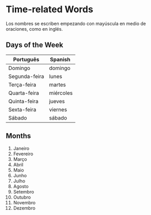 # Time-related Words
Los nombres se escriben empezando con mayúscula en medio de oraciones, como en inglés.

## Days of the Week
| Português | Spanish |
| ------- | ------ |
| Domingo   | domingo  |
| Segunda-feira | lunes |
| Terça-feira   | martes  |
| Quarta-feira   |  miércoles |
| Quinta-feira   | jueves  |
| Sexta-feira   | viernes  |
| Sábado   | sábado |

## Months
1. Janeiro
2. Fevereiro
3. Março
4. Abril
5. Maio
6. Junho
7. Julho
8. Agosto
9. Setembro
10. Outubro
11. Novembro
12. Dezembro
